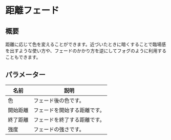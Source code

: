 # 距離フェード

## 概要
距離に応じて色を変えることができます。近づいたときに暗くすることで臨場感を出すような使い方や、フェードのかかり方を逆にしてフォグのように利用することもできます。

## パラメーター

|名前|説明|
|-|-|
|色|フェード後の色です。|
|開始距離|フェードを開始する距離です。|
|終了距離|フェードを終了する距離です。|
|強度|フェードの強さです。|